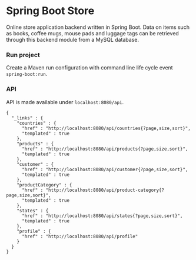 # Spring Boot Store

Online store application backend written in Spring Boot. Data on items such as books, coffee mugs, mouse pads and luggage tags can be retrieved through this backend module from a MySQL database.

### Run project

Create a Maven run configuration with command line life cycle event `spring-boot:run`.

### API

API is made available under `localhost:8080/api`.
```
{
  "_links" : {
    "countries" : {
      "href" : "http://localhost:8080/api/countries{?page,size,sort}",
      "templated" : true
    },
    "products" : {
      "href" : "http://localhost:8080/api/products{?page,size,sort}",
      "templated" : true
    },
    "customer" : {
      "href" : "http://localhost:8080/api/customer{?page,size,sort}",
      "templated" : true
    },
    "productCategory" : {
      "href" : "http://localhost:8080/api/product-category{?page,size,sort}",
      "templated" : true
    },
    "states" : {
      "href" : "http://localhost:8080/api/states{?page,size,sort}",
      "templated" : true
    },
    "profile" : {
      "href" : "http://localhost:8080/api/profile"
    }
  }
}
```